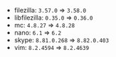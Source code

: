 - filezilla: `3.57.0` => `3.58.0`
- libfilezilla: `0.35.0` => `0.36.0`
- mc: `4.8.27` => `4.8.28`
- nano: `6.1` => `6.2`
- skype: `8.81.0.268` => `8.82.0.403`
- vim: `8.2.4594` => `8.2.4639`
